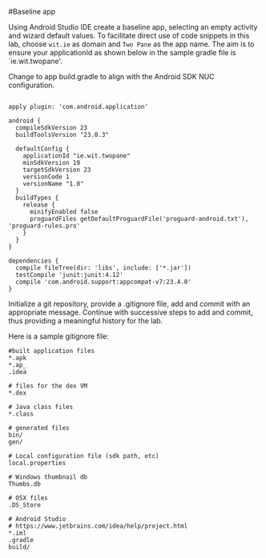 #Baseline app

Using Android Studio IDE create a baseline app, selecting an empty activity and wizard default values. To facilitate direct use of code snippets in this lab, choose `wit.ie` as domain and `Two Pane` as the app name. The aim is to ensure your applicationId as shown below in the sample gradle file is `ie.wit.twopane'.

Change to app build.gradle to align with the Android SDK NUC configuration.

```

apply plugin: 'com.android.application'

android {
  compileSdkVersion 23
  buildToolsVersion "23.0.3"

  defaultConfig {
    applicationId "ie.wit.twopane"
    minSdkVersion 19
    targetSdkVersion 23
    versionCode 1
    versionName "1.0"
  }
  buildTypes {
    release {
      minifyEnabled false
      proguardFiles getDefaultProguardFile('proguard-android.txt'), 'proguard-rules.pro'
    }
  }
}

dependencies {
  compile fileTree(dir: 'libs', include: ['*.jar'])
  testCompile 'junit:junit:4.12'
  compile 'com.android.support:appcompat-v7:23.4.0'
}

```
Initialize a git repository, provide a .gitignore file, add and commit with an appropriate message. Continue with successive steps to add and commit, thus providing a meaningful history for the lab.

Here is a sample gitignore file:

```
#built application files
*.apk
*.ap_
.idea

# files for the dex VM
*.dex

# Java class files
*.class

# generated files
bin/
gen/

# Local configuration file (sdk path, etc)
local.properties

# Windows thumbnail db
Thumbs.db

# OSX files
.DS_Store

# Android Studio
# https://www.jetbrains.com/idea/help/project.html
*.iml
.gradle
build/

```